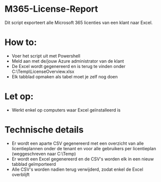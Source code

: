 # M365-License-Report
Dit script exporteert alle Microsoft 365 licenties van een klant naar Excel.

# How to:
- Voer het script uit met Powershell
- Meld aan met de/jouw Azure administrator van de klant
- De Excel wordt gegenereerd en is terug te vinden onder C:\Temp\LicenseOverview.xlsx
- Elk tabblad opmaken als tabel moet je zelf nog doen

# Let op:
- Werkt enkel op computers waar Excel geïnstalleerd is

# Technische details
- Er wordt een aparte CSV gegenereerd met een overzicht van alle licentieplannen onder de tenant en voor alle gebruikers per licentieplan (weggeschreven naar C:\Temp)
- Er wordt een Excel gegenereerd en de CSV's worden elk in een nieuw tabblad geïmporteerd
- Alle CSV's worden nadien terug verwijderd, zodat enkel de Excel overblijft
